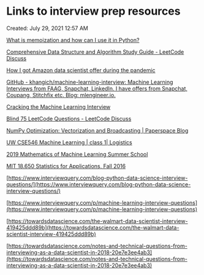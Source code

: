 # Links to interview prep resources

Created: July 29, 2021 12:57 AM

[What is memoization and how can I use it in Python?](https://stackoverflow.com/questions/1988804/what-is-memoization-and-how-can-i-use-it-in-python)

[Comprehensive Data Structure and Algorithm Study Guide - LeetCode Discuss](https://leetcode.com/discuss/general-discussion/494279/Comprehensive-Data-Structure-and-Algorithm-Study-Guide)

[How I got Amazon data scientist offer during the pandemic](https://mlengineer.io/amazon-data-scientist-interview-experience-offer-west-coast-2020-d74627e41b64)

[GitHub - khangich/machine-learning-interview: Machine Learning Interviews from FAAG, Snapchat, LinkedIn. I have offers from Snapchat, Coupang, Stitchfix etc. Blog: mlengineer.io.](https://github.com/khangich/machine-learning-interview)

[](https://s3.amazonaws.com/external_clips/3406172/1568840998_The_Ultimate_Guide_to_AI_and_Machine_Learning_Job_Interviews_1_1_.pdf?1587691917)

[Cracking the Machine Learning Interview](https://medium.com/subhrajit-roy/cracking-the-machine-learning-interview-1d8c5bb752d8)

[Blind 75 LeetCode Questions - LeetCode Discuss](https://leetcode.com/discuss/general-discussion/460599/blind-75-leetcode-questions)

[NumPy Optimization: Vectorization and Broadcasting | Paperspace Blog](https://blog.paperspace.com/numpy-optimization-vectorization-and-broadcasting/)

[](https://courses.cs.washington.edu/courses/cse446/19wi/reference/cribsheet.pdf)

[UW CSE546 Machine Learning | class 1| Logistics](https://www.youtube.com/watch?v=l6YB3kr6xAY&list=PLrE1feouzSWr7LBFAeRZIb7CN9H6dB9Jt)

[2019 Mathematics of Machine Learning Summer School](https://www.youtube.com/playlist?list=PLTPQEx-31JXhguCush5J7OGnEORofoCW9)

[MIT 18.650 Statistics for Applications, Fall 2016](https://www.youtube.com/playlist?list=PLUl4u3cNGP60uVBMaoNERc6knT_MgPKS0)

[https://www.interviewquery.com/blog-python-data-science-interview-questions/](https://www.interviewquery.com/blog-python-data-science-interview-questions/)

[https://www.interviewquery.com/p/machine-learning-interview-questions](https://www.interviewquery.com/p/machine-learning-interview-questions)

[https://towardsdatascience.com/the-walmart-data-scientist-interview-419425ddd89b](https://towardsdatascience.com/the-walmart-data-scientist-interview-419425ddd89b)

[https://towardsdatascience.com/notes-and-technical-questions-from-interviewing-as-a-data-scientist-in-2018-20e7e3ee4ab3](https://towardsdatascience.com/notes-and-technical-questions-from-interviewing-as-a-data-scientist-in-2018-20e7e3ee4ab3)